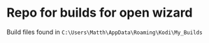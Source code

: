 # Repo for builds for open wizard

Build files found in `C:\Users\Matth\AppData\Roaming\Kodi\My_Builds`